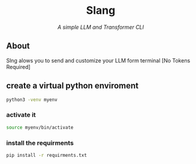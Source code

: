 <div>
    <h1 align="center"> Slang</h1>
</div>

<p align="center"><em>A simple LLM and Transformer CLI</em></p>
<!-- <p align="center"> </p> -->

## About
<p>Slng alows you to send and customize your LLM form terminal [No Tokens Required]</p>



## create a virtual python enviroment
```bash
python3 -venv myenv
```
### activate it
```bash
source myenv/bin/activate
```
### install the requirments
```bash
pip install -r requirments.txt
```